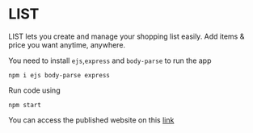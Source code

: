 # LIST
LIST lets you create and manage your shopping list easily. Add items &amp; price you want anytime, anywhere.

You need to install `ejs`,`express` and `body-parse` to run the app
```
npm i ejs body-parse express
```
Run code using
```
npm start
```
You can access the published website on this [link](https://list.habibielukman.repl.co/index)
